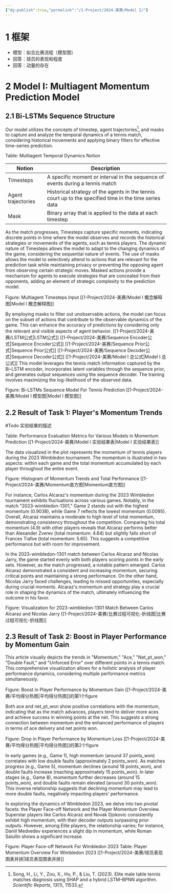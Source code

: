 ```yaml
---
{"dg-publish":true,"permalink":"/1-Project/2024-美赛/Model I/"}
---
```


# 1 框架
- 模型：拟合比赛流程（模型图）
- 回答：球员的表现和程度
- 回答：动量的存在
# 2 Model I: Multiagent Momentum Prediction Model
## 2.1 Bi-LSTMs Sequence Structure
Our model utilizes the concepts of timestep, agent trajectories[^1], and masks to capture and analyze the temporal dynamics of a tennis match, considering historical movements and applying binary filters for effective time-series prediction.

Table: Multiagent Temporal Dynamics Notion

| Notion | Description |
| ---- | ---- |
| Timesteps | A specific moment or interval in the sequence of events during a tennis match |
| Agent trajectories | Historical strategy of the agents in the tennis court up to the specified time in the time series data |
| Mask | Binary array that is applied to the data at each timestep |

As the match progresses, Timesteps capture specific moments, indicating discrete points in time where the model observes and records the historical strategies or movements of the agents, such as tennis players. The dynamic nature of Timesteps allows the model to adapt to the changing dynamics of the game, considering the sequential nature of events.  The use of masks allows the model to selectively attend to actions that are relevant for the prediction task while maintaining privacy or preventing the opposing agent from observing certain strategic moves. Masked actions provide a mechanism for agents to execute strategies that are concealed from their opponents, adding an element of strategic complexity to the prediction model.

Figure: Multiagent Timesteps Input
[[1-Project/2024-美赛/Model I 概念解释图\|Model I 概念解释图]]

By employing masks to filter out unobservable actions, the model can focus on the subset of actions that contribute to the observable dynamics of the game. This can enhance the accuracy of predictions by considering only the relevant and visible aspects of agent behavior.
[[1-Project/2024-美赛/LSTM公式\|LSTM公式]]
[[1-Project/2024-美赛/Sequence Encoder公式\|Sequence Encoder公式]]
[[1-Project/2024-美赛/Sequence Prior公式\|Sequence Prior公式]]
[[1-Project/2024-美赛/Sequence Decoder公式\|Sequence Decoder公式]]
[[1-Project/2024-美赛/Model I 总公式\|Model I 总公式]]
This model leverages the tennis match information captured by the Bi-LSTM encoder, incorporates latent variables through the sequence prior, and generates output sequences using the sequence decoder. The training involves maximizing the log-likelihood of the observed data.

Figure: Bi-LSTMs Sequence Model For Tennis Prediction
[[1-Project/2024-美赛/Model I 模型图\|Model I 模型图]]

## 2.2 Result of Task 1: Player's Momentum Trends
#Todo 实验结果的描述

Table: Performance Evaluation Metrics for Various Models in Momentum Prediction
[[1-Project/2024-美赛/Model I 实验结果表\|Model I 实验结果表]]

The data visualized in the plot represents the momentum of tennis players during the 2023 Wimbledon tournament. The momentum is illustrated in two aspects: within each game and the total momentum accumulated by each player throughout the entire event.

Figure: Histogram of Momentum Trends and Total Performance
[[1-Project/2024-美赛/Momentum直方图\|Momentum直方图]]

For instance, Carlos Alcaraz's momentum during the 2023 Wimbledon tournament exhibits fluctuations across various games. Notably, in the match "2023-wimbledon-1301," Game 2 stands out with the highest momentum (0.9038), while Game 7 reflects the lowest momentum (0.0095). Overall, Alcaraz maintains a moderate to high level of total momentum, demonstrating consistency throughout the competition.
Comparing his total momentum (4.9) with other players reveals that Alcaraz performs better than Alexander Zverev (total momentum: 4.64) but slightly falls short of Frances Tiafoe (total momentum: 5.65). This suggests a competitive performance but with room for improvement.

In the 2023-wimbledon-1301 match between Carlos Alcaraz and Nicolas Jarry, the game started evenly with both players scoring points in the early sets. However, as the match progressed, a notable pattern emerged. Carlos Alcaraz demonstrated a consistent and increasing momentum, securing critical points and maintaining a strong performance. On the other hand, Nicolas Jarry faced challenges, leading to missed opportunities, especially during crucial moments. Alcaraz's momentum and strategy play a crucial role in shaping the dynamics of the match, ultimately influencing the outcome in his favor.

Figure: Visualization for 2023-wimbledon-1301 Match Between Carlos Alcaraz and Nicolas Jarry
[[1-Project/2024-美赛/比赛过程可视化-折线图\|比赛过程可视化-折线图]]

## 2.3 Result of Task 2: Boost in Player Performance by Momentum Gain
This article visually depicts the trends in "Momentum," "Ace," "Net_pt_won," "Double Fault," and "Unforced Error" over different points in a tennis match. This comprehensive visualization allows for a holistic analysis of player performance dynamics, considering multiple performance metrics simultaneously.

Figure: Boost in Player Performance by Momentum Gain
[[1-Project/2024-美赛/平均得分热图\|平均得分热图]]的第1个figure

Both ace and net_pt_won show positive correlations with the momentum, indicating that as the match advances, players tend to deliver more aces and achieve success in winning points at the net. This suggests a strong connection between momentum and the enhanced performance of players in terms of ace delivery and net points won.

Figure: Drop in Player Performance by Momentum Loss
[[1-Project/2024-美赛/平均得分热图\|平均得分热图]]的第2个figure

In early games (e.g., Game 1), high momentum (around 37 points_won) correlates with low double faults (approximately 2 points_won). As matches progress (e.g., Game 5), momentum declines (around 18 points_won), and double faults increase (reaching approximately 15 points_won). In later stages (e.g., Game 8), momentum further decreases (around 15 points_won), and double faults remain elevated (around 30 points_won). This inverse relationship suggests that declining momentum may lead to more double faults, negatively impacting players' performance.

In exploring the dynamics of Wimbledon 2023, we delve into two pivotal facets: the Player Face-off Network and the Player Momentum Overview. Superstar players like Carlos Alcaraz and Novak Djokovic consistently exhibit high momentum, with their decoder outputs surpassing prior outputs. However, among Elite players, the relationship varies; for instance, Daniil Medvedev experiences a slight dip in momentum, while Roman Saiullin shows a significant increase.

Figure: Player Face-off Network For Wimbledon 2023
Table: Player Momentum Overview For Wimbledon 2023
[[1-Project/2024-美赛/球员表现图表并排\|球员表现图表并排]]


[^1]: Song, H., Li, Y., Zou, X., Hu, P., & Liu, T. (2023). Elite male table tennis matches diagnosis using SHAP and a hybrid LSTM–BPNN algorithm. _Scientific Reports_, _13_(1), 11533.